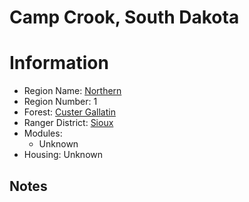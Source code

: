 
Camp Crook, South Dakota
========================
  
# Information  
* Region Name: [Northern]()  
* Region Number: 1  
* Forest: [Custer Gallatin](http://www.fs.usda.gov/custergallatin)  
* Ranger District: [Sioux]()  
* Modules:  
  - Unknown  
* Housing: Unknown  
  
## Notes

